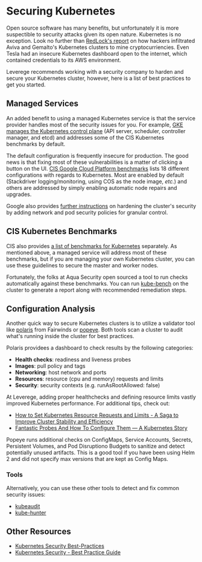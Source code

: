 # Securing Kubernetes
Open source software has many benefits, but unfortunately it is more suspectible to security attacks given its open nature. Kubernetes is no exception. Look no further than [RedLock's report](https://redlock.io/blog/cryptojacking-tesla) on how hackers infiltrated Aviva and Gemalto's Kubernetes clusters to mine cryptocurriencies. Even Tesla had an insecure Kubernetes dashboard open to the internet, which contained credentials to its AWS environment. 

Leverege recommends working with a security company to harden and secure your Kubernetes cluster, however, here is a list of best practices to get you started. 

## Managed Services 
An added benefit to using a managed Kubernetes service is that the service provider handles most of the security issues for you. For example, [GKE manages the Kubernetes control plane](https://cloud.google.com/kubernetes-engine/docs/concepts/security-overview) (API server, scheduler, controller manager, and etcd) and addresses some of the CIS Kubernetes benchmarks by default. 

The default configuration is frequently insecure for production. The good news is that fixing most of these vulnerabilities is a matter of clicking a button on the UI. [CIS Google Cloud Platform benchmarks](https://www.cisecurity.org/benchmark/google_cloud_computing_platform/) lists 18 different configurations with regards to Kubernetes. Most are enabled by default (Stackdriver logging/monitoring, using COS as the node image, *etc.*) and others are addressed by simply enabling automatic node repairs and upgrades. 

Google also provides [further instructions](https://cloud.google.com/kubernetes-engine/docs/how-to/hardening-your-cluster) on hardening the cluster's security by adding network and pod security policies for granular control. 

## CIS Kubernetes Benchmarks
CIS also provides [a list of benchmarks for Kubernetes](https://www.cisecurity.org/benchmark/kubernetes/) separately. As mentioned above, a managed service will address most of these benchmarks, but if you are managing your own Kubernetes cluster, you can use these guidelines to secure the master and worker nodes. 

Fortunately, the folks at Aqua Security open sourced a tool to run checks automatically against these benchmarks. You can run [kube-bench](https://github.com/aquasecurity/kube-bench) on the cluster to generate a report along with recommended remediation steps. 

## Configuration Analysis
Another quick way to secure Kubernetes clusters is to utilize a validator tool like [polaris](https://github.com/FairwindsOps/polaris) from Fairwinds or [popeye](https://github.com/derailed/popeye). Both tools scan a cluster to audit what's running inside the cluster for best practices. 

Polaris providees a dashboard to check results by the following categories:
- **Health checks**: readiness and liveness probes
- **Images**: pull policy and tags
- **Networking**: host network and ports
- **Resources**: resource (cpu and memory) requests and limits
- **Security**: security contexts (e.g. runAsRootAllowed: false) 

At Leverege, adding proper healthchecks and defining resource limits vastly improved Kubernetes performance. For additional tips, check out:

- [How to Set Kubernetes Resource Requests and Limits - A Saga to Improve Cluster Stability and Efficiency](https://gist.github.com/stevenc81/086d5ed7435ee66d4ea697e6d4461ca2)
- [Fantastic Probes And How To Configure Them — A Kubernetes Story](https://medium.com/swlh/fantastic-probes-and-how-to-configure-them-fef7e030bd2f)

Popeye runs additional checks on ConfigMaps, Service Accounts, Secrets, Persistent Volumes, and Pod Disruptiono Budgets to sanitize and detect potentially unused artifacts. This is a good tool if you have been using Helm 2 and did not specify max versions that are kept as Config Maps. 

### Tools
Alternatively, you can use these other tools to detect and fix common security issues:
- [kubeaudit](https://github.com/Shopify/kubeaudit) 
- [kube-hunter](https://github.com/aquasecurity/kube-hunter)

## Other Resources
- [Kubernetes Security Best-Practices](https://dev.to/petermbenjamin/kubernetes-security-best-practices-hlk)
- [Kubernetes Security - Best Practice Guide](https://github.com/freach/kubernetes-security-best-practice)
